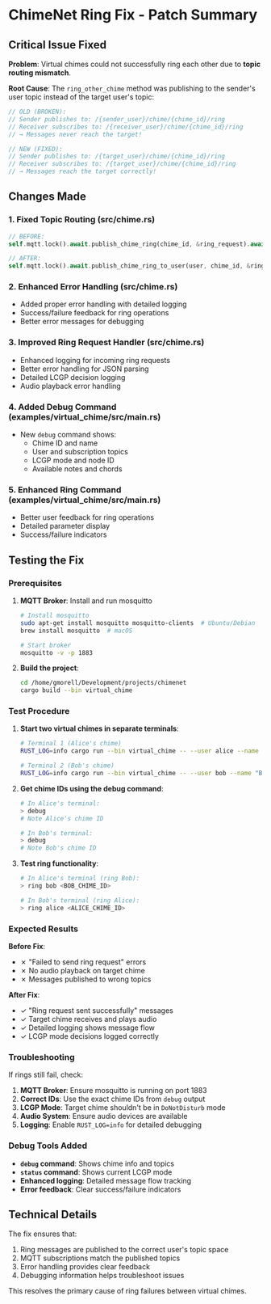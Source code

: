# ChimeNet Ring Fix - Patch Summary

## Critical Issue Fixed

**Problem**: Virtual chimes could not successfully ring each other due to **topic routing mismatch**.

**Root Cause**: The `ring_other_chime` method was publishing to the sender's user topic instead of the target user's topic:

```rust
// OLD (BROKEN):
// Sender publishes to: /{sender_user}/chime/{chime_id}/ring
// Receiver subscribes to: /{receiver_user}/chime/{chime_id}/ring
// → Messages never reach the target!

// NEW (FIXED):  
// Sender publishes to: /{target_user}/chime/{chime_id}/ring
// Receiver subscribes to: /{target_user}/chime/{chime_id}/ring
// → Messages reach the target correctly!
```

## Changes Made

### 1. Fixed Topic Routing (src/chime.rs)
```rust
// BEFORE:
self.mqtt.lock().await.publish_chime_ring(chime_id, &ring_request).await?;

// AFTER:
self.mqtt.lock().await.publish_chime_ring_to_user(user, chime_id, &ring_request).await?;
```

### 2. Enhanced Error Handling (src/chime.rs)
- Added proper error handling with detailed logging
- Success/failure feedback for ring operations
- Better error messages for debugging

### 3. Improved Ring Request Handler (src/chime.rs)
- Enhanced logging for incoming ring requests
- Better error handling for JSON parsing
- Detailed LCGP decision logging
- Audio playback error handling

### 4. Added Debug Command (examples/virtual_chime/src/main.rs)
- New `debug` command shows:
  - Chime ID and name
  - User and subscription topics
  - LCGP mode and node ID
  - Available notes and chords

### 5. Enhanced Ring Command (examples/virtual_chime/src/main.rs)
- Better user feedback for ring operations
- Detailed parameter display
- Success/failure indicators

## Testing the Fix

### Prerequisites
1. **MQTT Broker**: Install and run mosquitto
   ```bash
   # Install mosquitto
   sudo apt-get install mosquitto mosquitto-clients  # Ubuntu/Debian
   brew install mosquitto  # macOS
   
   # Start broker
   mosquitto -v -p 1883
   ```

2. **Build the project**:
   ```bash
   cd /home/gmorell/Development/projects/chimenet
   cargo build --bin virtual_chime
   ```

### Test Procedure

1. **Start two virtual chimes in separate terminals**:
   ```bash
   # Terminal 1 (Alice's chime)
   RUST_LOG=info cargo run --bin virtual_chime -- --user alice --name "Alice Chime"
   
   # Terminal 2 (Bob's chime)  
   RUST_LOG=info cargo run --bin virtual_chime -- --user bob --name "Bob Chime"
   ```

2. **Get chime IDs using the debug command**:
   ```bash
   # In Alice's terminal:
   > debug
   # Note Alice's chime ID
   
   # In Bob's terminal:
   > debug
   # Note Bob's chime ID
   ```

3. **Test ring functionality**:
   ```bash
   # In Alice's terminal (ring Bob):
   > ring bob <BOB_CHIME_ID>
   
   # In Bob's terminal (ring Alice):
   > ring alice <ALICE_CHIME_ID>
   ```

### Expected Results

**Before Fix**:
- ✗ "Failed to send ring request" errors
- ✗ No audio playback on target chime
- ✗ Messages published to wrong topics

**After Fix**:
- ✓ "Ring request sent successfully" messages
- ✓ Target chime receives and plays audio
- ✓ Detailed logging shows message flow
- ✓ LCGP mode decisions logged correctly

### Troubleshooting

If rings still fail, check:

1. **MQTT Broker**: Ensure mosquitto is running on port 1883
2. **Correct IDs**: Use the exact chime IDs from `debug` output
3. **LCGP Mode**: Target chime shouldn't be in `DoNotDisturb` mode
4. **Audio System**: Ensure audio devices are available
5. **Logging**: Enable `RUST_LOG=info` for detailed debugging

### Debug Tools Added

- **`debug` command**: Shows chime info and topics
- **`status` command**: Shows current LCGP mode
- **Enhanced logging**: Detailed message flow tracking
- **Error feedback**: Clear success/failure indicators

## Technical Details

The fix ensures that:
1. Ring messages are published to the correct user's topic space
2. MQTT subscriptions match the published topics
3. Error handling provides clear feedback
4. Debugging information helps troubleshoot issues

This resolves the primary cause of ring failures between virtual chimes.
